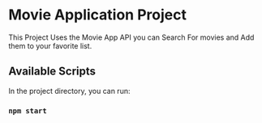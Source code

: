 # Movie Application Project

This Project Uses the Movie App API you can Search For movies and Add them to your favorite list.

## Available Scripts

In the project directory, you can run:

### `npm start`
